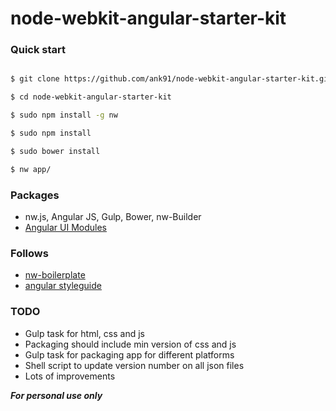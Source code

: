 # node-webkit-angular-starter-kit



### Quick start

```bash

$ git clone https://github.com/ank91/node-webkit-angular-starter-kit.git

$ cd node-webkit-angular-starter-kit

$ sudo npm install -g nw

$ sudo npm install

$ sudo bower install

$ nw app/

```

### Packages
* nw.js, Angular JS, Gulp, Bower, nw-Builder
* [Angular UI Modules](https://angular-ui.github.io/)

### Follows
* [nw-boilerplate](https://github.com/szwacz/nw-boilerplate) 
* [angular styleguide](https://github.com/johnpapa/angular-styleguide) 


### TODO
* Gulp task for html, css and js
* Packaging should include min version of css and js 
* Gulp task for packaging app for different platforms
* Shell script to update version number on all json files
* Lots of improvements

***For personal use only***
